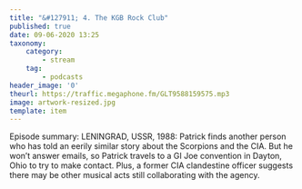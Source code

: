 ```yaml
---
title: "&#127911; 4. The KGB Rock Club"
published: true
date: 09-06-2020 13:25
taxonomy:
    category:
        - stream
    tag:
        - podcasts
header_image: '0'
theurl: https://traffic.megaphone.fm/GLT9588159575.mp3
image: artwork-resized.jpg
template: item
--- 
```

Episode summary: LENINGRAD, USSR, 1988: Patrick finds another person who has told an eerily similar story about the Scorpions and the CIA. But he won’t answer emails, so Patrick travels to a GI Joe convention in Dayton, Ohio to try to make contact. Plus, a former CIA clandestine officer suggests there may be other musical acts still collaborating with the agency.
